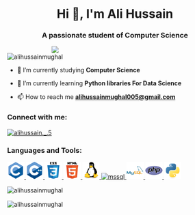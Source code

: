 <h1 align="center">Hi 👋, I'm Ali Hussain</h1>
<h3 align="center">A passionate student of Computer Science</h3>
<img align='right' width='400' src='https://user-images.githubusercontent.com/114822461/230735373-cfc8f5d8-31fb-4162-a7bb-fae55e0ddf61.png'/>
<p align="left"> <img  src="https://komarev.com/ghpvc/?username=alihussainmughal&label=Profile%20views&color=0e75b6&style=flat" alt="alihussainmughal" /></p>

- 🔭 I’m currently studying **Computer Science**

- 🌱 I’m currently learning **Python libraries For Data Science**

- 📫 How to reach me **alihussainmughal005@gmail.com**

<h3 align="left">Connect with me:</h3>
<p align="left">
<a href="https://instagram.com/alihussain._.5" target="blank"><img align="center" src="https://raw.githubusercontent.com/rahuldkjain/github-profile-readme-generator/master/src/images/icons/Social/instagram.svg" alt="alihussain._.5" height="30" width="40" /></a>
</p>

<h3 align="left">Languages and Tools:</h3>
<p align="left"> <a href="https://www.cprogramming.com/" target="_blank" rel="noreferrer"> <img src="https://raw.githubusercontent.com/devicons/devicon/master/icons/c/c-original.svg" alt="c" width="40" height="40"/> </a> <a href="https://www.w3schools.com/cpp/" target="_blank" rel="noreferrer"> <img src="https://raw.githubusercontent.com/devicons/devicon/master/icons/cplusplus/cplusplus-original.svg" alt="cplusplus" width="40" height="40"/> </a> <a href="https://www.w3schools.com/css/" target="_blank" rel="noreferrer"> <img src="https://raw.githubusercontent.com/devicons/devicon/master/icons/css3/css3-original-wordmark.svg" alt="css3" width="40" height="40"/> </a> <a href="https://www.w3.org/html/" target="_blank" rel="noreferrer"> <img src="https://raw.githubusercontent.com/devicons/devicon/master/icons/html5/html5-original-wordmark.svg" alt="html5" width="40" height="40"/> </a> <a href="https://www.linux.org/" target="_blank" rel="noreferrer"> <img src="https://raw.githubusercontent.com/devicons/devicon/master/icons/linux/linux-original.svg" alt="linux" width="40" height="40"/> </a> <a href="https://www.microsoft.com/en-us/sql-server" target="_blank" rel="noreferrer"> <img src="https://www.svgrepo.com/show/303229/microsoft-sql-server-logo.svg" alt="mssql" width="40" height="40"/> </a> <a href="https://www.mysql.com/" target="_blank" rel="noreferrer"> <img src="https://raw.githubusercontent.com/devicons/devicon/master/icons/mysql/mysql-original-wordmark.svg" alt="mysql" width="40" height="40"/> </a> <a href="https://www.php.net" target="_blank" rel="noreferrer"> <img src="https://raw.githubusercontent.com/devicons/devicon/master/icons/php/php-original.svg" alt="php" width="40" height="40"/> </a> <a href="https://www.python.org" target="_blank" rel="noreferrer"> <img src="https://raw.githubusercontent.com/devicons/devicon/master/icons/python/python-original.svg" alt="python" width="40" height="40"/> </a> </p>

<p><img align="center" src="https://github-readme-stats.vercel.app/api/top-langs?username=alihussainmughal&show_icons=true&locale=en&layout=compact" alt="alihussainmughal" /></p>

<p><img align="center" src="https://github-readme-streak-stats.herokuapp.com/?user=alihussainmughal&" alt="alihussainmughal" /></p>


